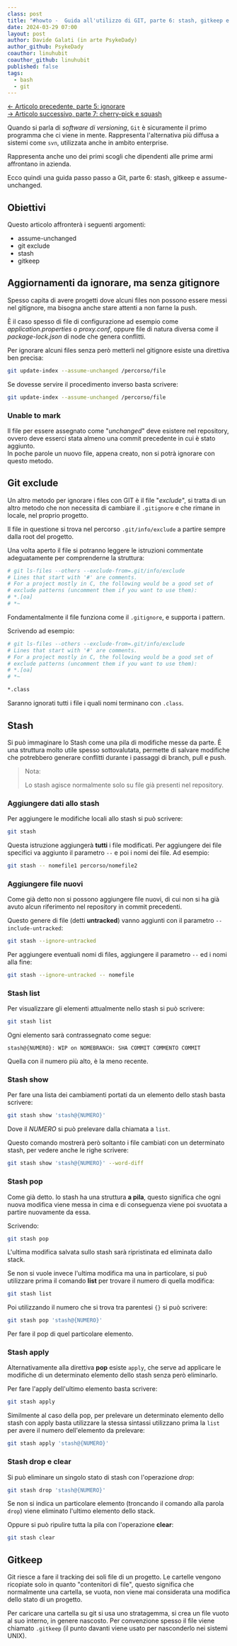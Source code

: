 ```yaml
---
class: post
title: "#howto -  Guida all'utilizzo di GIT, parte 6: stash, gitkeep e assume-unchanged"
date: 2024-03-29 07:00
layout: post
author: Davide Galati (in arte PsykeDady)
author_github: PsykeDady
coauthor: linuhubit
coauthor_github: linuhubit
published: false
tags:
  - bash
  - git
---
```


[&larr; Articolo precedente, parte 5: ignorare](https://linuxhub.it/articles/howto-git-pt5/)  
[&rarr; Articolo successivo, parte 7: cherry-pick e squash](https://linuxhub.it/articles/howto-git-pt6/)  

Quando si parla di *software di versioning*, `Git` è sicuramente il primo programma che ci viene in mente. Rappresenta l'alternativa più diffusa a sistemi come `svn`, utilizzata anche in ambito enterprise.

Rappresenta anche uno dei primi scogli che dipendenti alle prime armi affrontano in azienda.

Ecco quindi una guida passo passo a Git, parte 6: stash, gitkeep e assume-unchanged.

## Obiettivi

Questo articolo affronterà i seguenti argomenti:

- assume-unchanged
- git exclude
- stash
- gitkeep

## Aggiornamenti da ignorare, ma senza gitignore

Spesso capita di avere progetti dove alcuni files non possono essere messi nel gitignore, ma bisogna anche stare attenti a non farne la push.

È il caso spesso di file di configurazione ad esempio come *application.properties* o *proxy.conf*, oppure file di natura diversa come il *package-lock.json* di node che genera conflitti.

Per ignorare alcuni files senza però metterli nel gitignore esiste una direttiva ben precisa:

```bash
git update-index --assume-unchanged /percorso/file
```

Se dovesse servire il procedimento inverso basta scrivere:

```bash
git update-index --assume-unchanged /percorso/file
```

### Unable to mark

Il file per essere assegnato come "*unchanged*" deve esistere nel repository, ovvero deve esserci stata almeno una commit precedente in cui è stato aggiunto.  
In poche parole un nuovo file, appena creato, non si potrà ignorare con questo metodo.

## Git exclude

Un altro metodo per ignorare i files con GIT è il file "*exclude*", si tratta di un altro metodo che non necessita di cambiare il `.gitignore` e che rimane in locale, nel proprio progetto.

Il file in questione si trova nel percorso `.git/info/exclude` a partire sempre dalla root del progetto.

Una volta aperto il file si potranno leggere le istruzioni commentate adeguatamente per comprenderne la struttura:

```bash
# git ls-files --others --exclude-from=.git/info/exclude
# Lines that start with '#' are comments.
# For a project mostly in C, the following would be a good set of
# exclude patterns (uncomment them if you want to use them):
# *.[oa]
# *~
```

Fondamentalmente il file funziona come il `.gitignore`, e supporta i pattern.

Scrivendo ad esempio:

```bash
# git ls-files --others --exclude-from=.git/info/exclude
# Lines that start with '#' are comments.
# For a project mostly in C, the following would be a good set of
# exclude patterns (uncomment them if you want to use them):
# *.[oa]
# *~

*.class
```

Saranno ignorati tutti i file i quali nomi terminano con `.class`.

## Stash

Si può immaginare lo Stash come una pila di modifiche messe da parte. È una struttura molto utile spesso sottovalutata, permette di salvare modifiche che potrebbero generare conflitti durante i passaggi di branch, pull e push.

> Nota:
>
> Lo stash agisce normalmente solo su file già presenti nel repository.

### Aggiungere dati allo stash

Per aggiungere le modifiche locali allo stash si può scrivere:

```bash
git stash
```

Questa istruzione aggiungerà **tutti** i file modificati. Per aggiungere dei file specifici va aggiunto il parametro `--` e poi i nomi dei file. Ad esempio:

```bash
git stash -- nomefile1 percorso/nomefile2
```

### Aggiungere file nuovi

Come già detto non si possono aggiungere file nuovi, di cui non si ha già avuto alcun riferimento nel repository in commit precedenti.

Questo genere di file (detti **untracked**) vanno aggiunti con il parametro `--include-untracked`:

```bash
git stash --ignore-untracked
```

Per aggiungere eventuali nomi di files, aggiungere il parametro `--` ed i nomi alla fine: 

```bash
git stash --ignore-untracked -- nomefile
```

### Stash list

Per visualizzare gli elementi attualmente nello stash si può scrivere:

```bash
git stash list
```

Ogni elemento sarà contrassegnato come segue:

```plain
stash@{NUMERO}: WIP on NOMEBRANCH: SHA COMMIT COMMENTO COMMIT
```

Quella con il numero più alto, è la meno recente.

### Stash show

Per fare una lista dei cambiamenti portati da un elemento dello stash basta scrivere:

```bash
git stash show 'stash@{NUMERO}'
```

Dove il *NUMERO* si può prelevare dalla chiamata a `list`.

Questo comando mostrerà però soltanto i file cambiati con un determinato stash, per vedere anche le righe scrivere:

```bash
git stash show 'stash@{NUMERO}' --word-diff
```

### Stash pop

Come già detto. lo stash ha una struttura **a pila**, questo significa che ogni nuova modifica viene messa in cima e di conseguenza viene poi svuotata a partire nuovamente da essa.

Scrivendo:

```bash
git stash pop
```

L'ultima modifica salvata sullo stash sarà ripristinata ed eliminata dallo stack.

Se non si vuole invece l'ultima modifica ma una in particolare, si può utilizzare prima il comando **list** per trovare il numero di quella modifica:

```bash
git stash list
```

Poi utilizzando il numero che si trova tra parentesi `{}` si può scrivere:

```bash
git stash pop 'stash@{NUMERO}'
```

Per fare il pop di quel particolare elemento.

### Stash apply

Alternativamente alla direttiva **pop** esiste `apply`, che serve ad applicare le modifiche di un determinato elemento dello stash senza però eliminarlo.

Per fare l'apply dell'ultimo elemento basta scrivere:

```bash
git stash apply
```

Similmente al caso della pop, per prelevare un determinato elemento dello stash con apply basta utilizzare la stessa sintassi utilizzano prima la `list` per avere il numero dell'elemento da prelevare:

```bash
git stash apply 'stash@{NUMERO}'
```

### Stash drop e clear

Si può eliminare un singolo stato di stash con l'operazione *drop*:

```bash
git stash drop 'stash@{NUMERO}'
```

Se non si indica un particolare elemento (troncando il comando alla parola `drop`) viene eliminato l'ultimo elemento dello stack.  

Oppure si può ripulire tutta la pila con l'operazione **clear**:

```bash
git stash clear
```

## Gitkeep

Git riesce a fare il tracking dei soli file di un progetto. Le cartelle vengono ricopiate solo in quanto "contenitori di file", questo significa che normalmente una cartella, se vuota, non viene mai considerata una modifica dello stato di un progetto.

Per caricare una cartella su git si usa uno stratagemma, si crea un file vuoto al suo interno, in genere nascosto. Per convenzione spesso il file viene chiamato `.gitkeep` (il punto davanti viene usato per nasconderlo nei sistemi UNIX).
